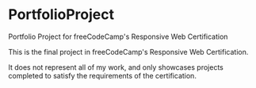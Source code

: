# PortfolioProject
Portfolio Project for freeCodeCamp's Responsive Web Certification


This is the final project in freeCodeCamp's Responsive Web Certification. 

It does not represent all of my work, and only showcases projects completed to satisfy the requirements of the certification.
